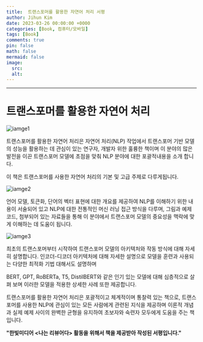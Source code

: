 ```yaml
---
title:  트랜스포머를 활용한 자연어 처리 서평
author: Jihun Kim
date: 2023-03-26 00:00:00 +0000
categories: [Book, 컴퓨터/모바일]
tags: [Book]
comments: true
pin: false
math: false
mermaid: false
image:
  src: 
  alt:
---
```

---


# 트랜스포머를 활용한 자연어 처리

![iamge1](https://image.aladin.co.kr/Community/paper/2023/0326/pimg_7229551373797649.jpg)

트랜스포머를 활용한 자연어 처리은 자연어 처리(NLP) 작업에서 트랜스포머 기반 모델의 성능을 활용하는 데 관심이 있는 연구자, 개발자 위한 훌륭한 책이며 이 분야의 많은 발전을 이끈 트랜스포머 모델에 초점을 맞춰 NLP 분야에 대한 포괄적내용을 소개 합니다.

이 책은 트랜스포머를 사용한 자연어 처리의 기본 및 고급 주제로 다루게됩니다.

![iamge2](https://image.aladin.co.kr/Community/paper/2023/0326/pimg_7229551373797651.jpg)

언어 모델, 토큰화, 단어의 벡터 표현에 대한 개요를 제공하여 NLP를 이해하기 위한 내용이 서술되어 있고 NLP에 대한 전통적인 머신 러닝 접근 방식을 다루며, 그림과 예제 코드, 첨부되어 있는 자료들을 통해 이 분야에서 트랜스포머 모델의 중요성을 맥락에 맞게 이해하는 데 도움이 됩니다.  

![iamge3](https://image.aladin.co.kr/Community/paper/2023/0326/pimg_7229551373797652.jpg)

최초의 트랜스포머부터 시작하여 트랜스포머 모델의 아키텍처와 작동 방식에 대해 자세히 설명합니다. 인코더-디코더 아키텍처에 대해 자세한 설명으로 모델을 훈련과 사용되는 다양한 최적화 기법 대해서도 설명하며 

BERT, GPT, RoBERTa, T5, DistilBERT와 같은 인기 있는 모델에 대해 심층적으로 살펴 보며 이러한 모델을 적용한 상세한 사례 또한 제공합니다.  

트랜스포머를 활용한 자연어 처리은 포괄적이고 체계적이며 통찰력 있는 책으로, 트랜스포머를 사용한 NLP에 관심이 있는 모든 사람에게 관련된 지식을 제공하며 이론적 개념과 실제 예제 사이의 완벽한 균형을 유지하여 초보자와 숙련자 모두에게 도움을 주는 책입니다.

**"한빛미디어 \<나는 리뷰어다\> 활동을 위해서 책을 제공받아 작성된 서평입니다."**